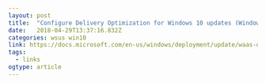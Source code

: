 ```yaml
---
layout: post 
title:  "Configure Delivery Optimization for Windows 10 updates (Windows 10) | Microsoft Docs" 
date:   2018-04-29T13:37:16.832Z 
categories: wsus win10 
link: https://docs.microsoft.com/en-us/windows/deployment/update/waas-delivery-optimization?WT.mc_id=linkedin 
tags:
  - links
ogtype: article 
---
```


